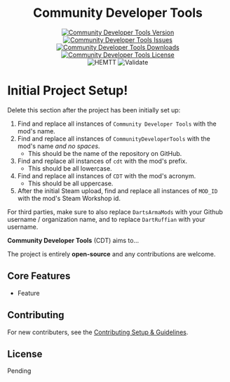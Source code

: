 <!-- If you want to make changes to this README, you need to also modify the README.md in the docs folder as well -->

<h1 align="center">Community Developer Tools</h1>
<p align="center">
    <a href="https://github.com/DartsArmaMods/CommunityDeveloperTools/releases/latest">
        <img src="https://img.shields.io/badge/Version-0.0.0-blue?style=flat-square" alt="Community Developer Tools Version">
    </a>
    <a href="https://github.com/DartsArmaMods/CommunityDeveloperTools/issues">
        <img src="https://img.shields.io/github/issues-raw/DartsArmaMods/CommunityDeveloperTools.svg?style=flat-square&label=Issues" alt="Community Developer Tools Issues">
    </a>
    <a href="https://steamcommunity.com/sharedfiles/filedetails/?id=MOD_ID">
        <img src="https://img.shields.io/steam/downloads/MOD_ID.svg?style=flat-square&label=Downloads" alt="Community Developer Tools Downloads">
    </a>
    <a href="https://github.com/DartsArmaMods/CommunityDeveloperTools/blob/master/LICENSE">
        <img src="https://img.shields.io/badge/License-APL ND-red?style=flat-square" alt="Community Developer Tools License">
    </a>
    <br>
    <img src="https://img.shields.io/github/actions/workflow/status/DartsArmaMods/CommunityDeveloperTools/hemtt.yml?style=flat-square&label=HEMTT" alt="HEMTT">
    <img src="https://img.shields.io/github/actions/workflow/status/DartsArmaMods/CommunityDeveloperTools/arma.yml?style=flat-square&label=Validate" alt="Validate">
</p>

# Initial Project Setup!
Delete this section after the project has been initially set up:
1. Find and replace all instances of `Community Developer Tools` with the mod's name.
2. Find and replace all instances of `CommunityDeveloperTools` with the mod's name *and no spaces*.
   - This should be the name of the repository on GitHub.
3. Find and replace all instances of `cdt` with the mod's prefix.
   - This should be all lowercase.
4. Find and replace all instances of `CDT` with the mod's acronym.
   - This should be all uppercase.
5. After the initial Steam upload, find and replace all instances of `MOD_ID` with the mod's Steam Workshop id.

For third parties, make sure to also replace `DartsArmaMods` with your Github username / organization name, and to replace `DartRuffian` with your username.

**Community Developer Tools** (CDT) aims to...

The project is entirely **open-source** and any contributions are welcome.

## Core Features
- Feature

## Contributing
For new contributers, see the [Contributing Setup & Guidelines](./.github/CONTRIBUTING.md).

## License
Pending